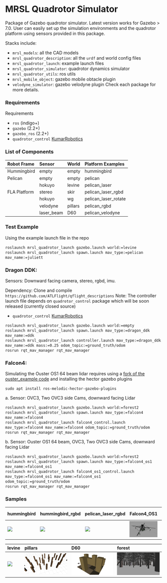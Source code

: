 MRSL Quadrotor Simulator
=============
Package of Gazebo quadrotor simulator. Latest version works for Gazebo > 7.0.
User can easily set up the simulation environments and the quadrotor platform using sensors provided in this package.

Stacks include:
  - `mrsl_models`: all the CAD models
  - `mrsl_quadrotor_description`: all the `urdf` and world config files
  - `mrsl_quadrotor_launch`: example launch files
  - `mrsl_quadrotor_simulator`: quadrotor dynamics simulator
  - `mrsl_quadrotor_utils`: ros utils
  - `mrsl_mobile_object`: gazebo mobile obtacle plugin
  - `velodyne_simulator`: gazebo velodyne plugin
Check each package for more details.

### Requirements
Requirements
 - `ros` (indigo+)
 - `gazebo` (2.2+)
 - `gazebo_ros` (2.2+)
 - `quadrotor_control` [KumarRobotics](https://github.com/KumarRobotics/quadrotor_control)

### List of Components
  Robot Frame          |  Sensor | World | Platform Examples
  :------------------- |:-----   | :-----| :-------
  Hummingbird          |  empty  | empty | hummingbird
  Pelican              |  empty  | empty | pelican
  |                    |  hokuyo | levine| pelican\_laser
  FLA Platform         |  stereo | skir  | pelican\_laser\_rgbd
  |                    |  hokuyo | wg    | pelican\_laser\_rotate
  |                    |velodyne | pillars| pelican\_rgbd
  |                    | laser\_beam | D60| pelican\_velodyne

### Test Example
Using the example launch file in the repo
```
roslaunch mrsl_quadrotor_launch gazebo.launch world:=levine
roslaunch mrsl_quadrotor_launch spawn.launch mav_type:=pelican mav_name:=juliett
```

### Dragon DDK:

Sensors: Downward facing camera, stereo, rgbd, imu.

Dependency: Clone and compile `https://github.com/ATLFlight/qflight_descriptions`
Note: The controller launch file depends on `quadrotor_control` package which will be soon released (currently closed source)
- `quadrotor_control` [KumarRobotics](https://github.com/KumarRobotics/quadrotor_control)
```
roslaunch mrsl_quadrotor_launch gazebo.launch world:=empty
roslaunch mrsl_quadrotor_launch spawn.launch mav_type:=dragon_ddk mav_name:=ddk
roslaunch mrsl_quadrotor_launch controller.launch mav_type:=dragon_ddk mav_name:=ddk mass:=0.25 odom_topic:=ground_truth/odom
rosrun rqt_mav_manager rqt_mav_manager
```

### Falcon4:

Simulating the Ouster OS1 64 beam lidar requires using a [fork of the ouster_example code](https://github.com/wilselby/ouster_example)
and installing the hector gazebo plugins
```
sudo apt install ros-melodic-hector-gazebo-plugins
```
 a. Sensor: OVC3, Two OVC3 side Cams, downward facing Lidar
```
roslaunch mrsl_quadrotor_launch gazebo.launch world:=forest2
roslaunch mrsl_quadrotor_launch spawn.launch mav_type:=falcon4 mav_name:=falcon4
roslaunch mrsl_quadrotor_launch falcon4_control.launch mav_type:=falcon4 mav_name:=falcon4 odom_topic:=ground_truth/odom
rosrun rqt_mav_manager rqt_mav_manager
```
 b. Sensor: Ouster OS1 64 beam, OVC3, Two OVC3 side Cams, downward facing Lidar
```
roslaunch mrsl_quadrotor_launch gazebo.launch world:=forest2
roslaunch mrsl_quadrotor_launch spawn.launch mav_type:=falcon4_os1 mav_name:=falcon4_os1
roslaunch mrsl_quadrotor_launch falcon4_os1_control.launch mav_type:=falcon4_os1 mav_name:=falcon4_os1 odom_topic:=ground_truth/odom
rosrun rqt_mav_manager rqt_mav_manager
```

### Samples
  hummingbird | hummingbird\_rgbd | pelican\_laser\_rgbd | Falcon4\_OS1 | mobile object
  :---------- | :-------------- | :------------------ | :----------- | :-----------
  <img src="./mrsl_models/samples/hummingbird.jpg" width="128"> | <img src="./mrsl_models/samples/hummingbird_rgbd.jpg" width="128"> | <img src="./mrsl_models/samples/pelican_laser_rgbd.jpg" width="128"> | <img src="./mrsl_models/samples/Falcon4.jpg" width="128"> | <img src="./mrsl_models/samples/mobile_object.jpg" width="128">

  levine | pillars | D60 | forest
  :---------- | :-------------- | :----------- | :-----------
  <img src="./mrsl_models/samples/levine.jpg" width="180"> | <img src="./mrsl_models/samples/pillars.png" width="180"> | <img src="./mrsl_models/samples/D60.png" width="180"> | <img src="./mrsl_models/samples/Forest.jpg" width="180">



